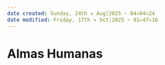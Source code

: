 ```yaml
---
date created: Sunday, 24th ✦ Aug┆2025 ➣ 04▫04▫24 
date modified: Friday, 17th ✦ Oct┆2025 ➣ 01▫47▫16 
---
```

# Almas Humanas

